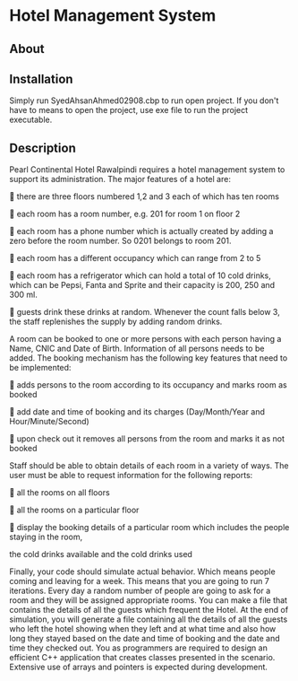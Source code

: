 # Hotel Management System

## About

## Installation

Simply run SyedAhsanAhmed02908.cbp to run open project. If you don't have to means to open the project, use exe file to run the project executable.

## Description
Pearl Continental Hotel Rawalpindi requires a hotel management system to support its administration.
The major features of a hotel are:

 there are three floors numbered 1,2 and 3 each of which has ten rooms

 each room has a room number, e.g. 201 for room 1 on floor 2

 each room has a phone number which is actually created by adding a zero before the room
number. So 0201 belongs to room 201.

 each room has a different occupancy which can range from 2 to 5

 each room has a refrigerator which can hold a total of 10 cold drinks, which can be Pepsi, Fanta
and Sprite and their capacity is 200, 250 and 300 ml.

 guests drink these drinks at random. Whenever the count falls below 3, the staff replenishes the
supply by adding random drinks.

A room can be booked to one or more persons with each person having a Name, CNIC and Date of Birth.
Information of all persons needs to be added. The booking mechanism has the following key features
that need to be implemented:

 adds persons to the room according to its occupancy and marks room as booked

 add date and time of booking and its charges (Day/Month/Year and Hour/Minute/Second)

 upon check out it removes all persons from the room and marks it as not booked

Staff should be able to obtain details of each room in a variety of ways. The user must be able to request
information for the following reports:

 all the rooms on all floors

 all the rooms on a particular floor

 display the booking details of a particular room which includes the people staying in the room,

the cold drinks available and the cold drinks used

Finally, your code should simulate actual behavior. Which means people coming and leaving for a week.
This means that you are going to run 7 iterations. Every day a random number of people are going to ask
for a room and they will be assigned appropriate rooms. You can make a file that contains the details of
all the guests which frequent the Hotel. At the end of simulation, you will generate a file containing all
the details of all the guests who left the hotel showing when they left and at what time and also how
long they stayed based on the date and time of booking and the date and time they checked out.
You as programmers are required to design an efficient C++ application that creates classes presented in
the scenario. Extensive use of arrays and pointers is expected during development.
